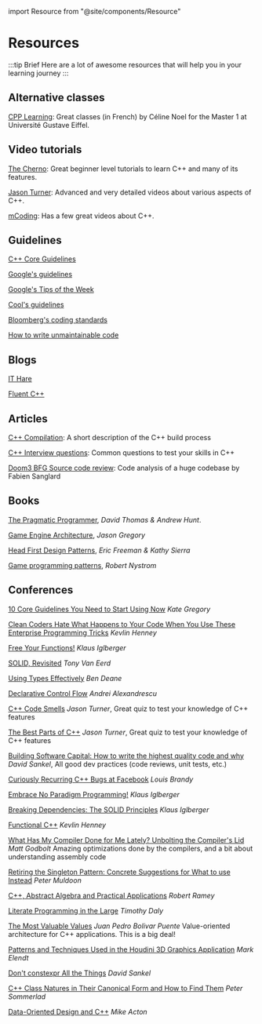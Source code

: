 import Resource from "@site/components/Resource"

# Resources

:::tip Brief
Here are a lot of awesome resources that will help you in your learning journey
:::

## Alternative classes

[CPP Learning](https://laefy.github.io/CPP_Learning/): Great classes (in French) by Céline Noel for the Master 1 at Université Gustave Eiffel.

## Video tutorials

[The Cherno](https://youtu.be/2BP8NhxjrO0?list=PLlrATfBNZ98dudnM48yfGUldqGD0S4FFb): Great beginner level tutorials to learn C++ and many of its features.

[Jason Turner](https://youtu.be/UYEyHlynkPc): Advanced and very detailed videos about various aspects of C++.

[mCoding](https://youtu.be/i_wDa2AS_8w): Has a few great videos about C++.

## Guidelines

[C++ Core Guidelines](https://isocpp.github.io/CppCoreGuidelines/CppCoreGuidelines)

[Google's guidelines](https://google.github.io/styleguide/cppguide.html)

[Google's Tips of the Week](https://abseil.io/tips/)

[Cool's guidelines](https://coollibs.github.io/home/docs/contributing/coding-guidelines)

[Bloomberg's coding standards](http://bloomberg.github.io/bde/knowledge_base/coding_standards.html)

[How to write unmaintainable code](https://github.com/Droogans/unmaintainable-code)

## Blogs

[IT Hare](http://ithare.com/)

[Fluent C++](https://www.fluentcpp.com/)

## Articles

[C++ Compilation](https://github.com/green7ea/cpp-compilation): A short description of the C++ build process

[C++ Interview questions](https://www.codingame.com/work/cpp-interview-questions/): Common questions to test your skills in C++

[Doom3 BFG Source code review](https://fabiensanglard.net/doom3_bfg/): Code analysis of a huge codebase by Fabien Sanglard

## Books

[The Pragmatic Programmer](https://pragprog.com/titles/tpp20/the-pragmatic-programmer-20th-anniversary-edition/), *David Thomas & Andrew Hunt*.

[Game Engine Architecture](https://www.gameenginebook.com/), *Jason Gregory*

[Head First Design Patterns](https://www.oreilly.com/library/view/head-first-design/0596007124/), *Eric Freeman & Kathy Sierra*

[Game programming patterns](https://gameprogrammingpatterns.com/), *Robert Nystrom*

## Conferences

[10 Core Guidelines You Need to Start Using Now](https://www.youtube.com/watch?v=XkDEzfpdcSg) *Kate Gregory*

[Clean Coders Hate What Happens to Your Code When You Use These Enterprise Programming Tricks](https://youtu.be/FyCYva9DhsI) *Kevlin Henney*

[Free Your Functions!](https://www.youtube.com/watch?v=WLDT1lDOsb4) *Klaus Iglberger*

[SOLID, Revisited](https://youtu.be/glYq-dvgby4) *Tony Van Eerd*

[Using Types Effectively](https://www.youtube.com/watch?v=ojZbFIQSdl8) *Ben Deane*

[Declarative Control Flow](https://www.youtube.com/watch?v=WjTrfoiB0MQ) *Andrei Alexandrescu*

[C++ Code Smells](https://www.youtube.com/watch?v=f_tLQl0wLUM) *Jason Turner*, Great quiz to test your knowledge of C++ features

[The Best Parts of C++](https://www.youtube.com/watch?v=iz5Qx18H6lg) *Jason Turner*, Great quiz to test your knowledge of C++ features

[Building Software Capital: How to write the highest quality code and why](https://www.youtube.com/watch?v=ta3S8CRN2TM) *David Sankel*, All good dev practices (code reviews, unit tests, etc.)

[Curiously Recurring C++ Bugs at Facebook](https://www.youtube.com/watch?v=lkgszkPnV8g) *Louis Brandy*

[Embrace No Paradigm Programming!](https://www.youtube.com/watch?v=fwXaRH5ffJM) *Klaus Iglberger*

[Breaking Dependencies: The SOLID Principles](https://www.youtube.com/watch?v=Ntraj80qN2k) *Klaus Iglberger*

[Functional C++](https://youtu.be/CIg6eyJv4dk) *Kevlin Henney*

[What Has My Compiler Done for Me Lately? Unbolting the Compiler's Lid](https://www.youtube.com/watch?v=bSkpMdDe4g4) *Matt Godbolt* Amazing optimizations done by the compilers, and a bit about understanding assembly code

[Retiring the Singleton Pattern: Concrete Suggestions for What to use Instead](https://www.youtube.com/watch?v=K5c7uvWe_hw) *Peter Muldoon*

[C++, Abstract Algebra and Practical Applications](https://youtu.be/632a-DMM5J0) *Robert Ramey*

[Literate Programming in the Large](https://www.youtube.com/watch?v=Av0PQDVTP4A) *Timothy Daly*

[The Most Valuable Values](https://youtu.be/_oBx_NbLghY) *Juan Pedro Bolivar Puente* Value-oriented architecture for C++ applications. This is a big deal!

[Patterns and Techniques Used in the Houdini 3D Graphics Application](https://youtu.be/2YXwg0n9e7E) *Mark Elendt*

[Don't constexpr All the Things](https://youtu.be/NNU6cbG96M4) *David Sankel*

[C++ Class Natures in Their Canonical Form and How to Find Them](https://youtu.be/PedVlux_p-k) *Peter Sommerlad*

[Data-Oriented Design and C++](https://youtu.be/rX0ItVEVjHc) *Mike Acton*